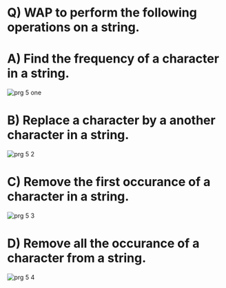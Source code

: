 # Q) WAP to perform the following operations on a string.
# A) Find the frequency of a character in a string.
![prg 5 one ](https://github.com/user-attachments/assets/20d3a299-a797-4095-8cdf-18934820ed75)
# B) Replace a character by a another character in a string.
![prg 5 2](https://github.com/user-attachments/assets/e3b255c8-bcec-4075-97ae-d0ca5c1f70be)
# C) Remove the first occurance of a character in a string.
![prg 5 3](https://github.com/user-attachments/assets/17a3884d-36d1-419f-ad33-01b8dae7bdbf)
# D) Remove all the occurance of a character from a string.
![prg 5 4](https://github.com/user-attachments/assets/a72a1ea0-3bcc-47f2-9446-54bbcc0e4614)
